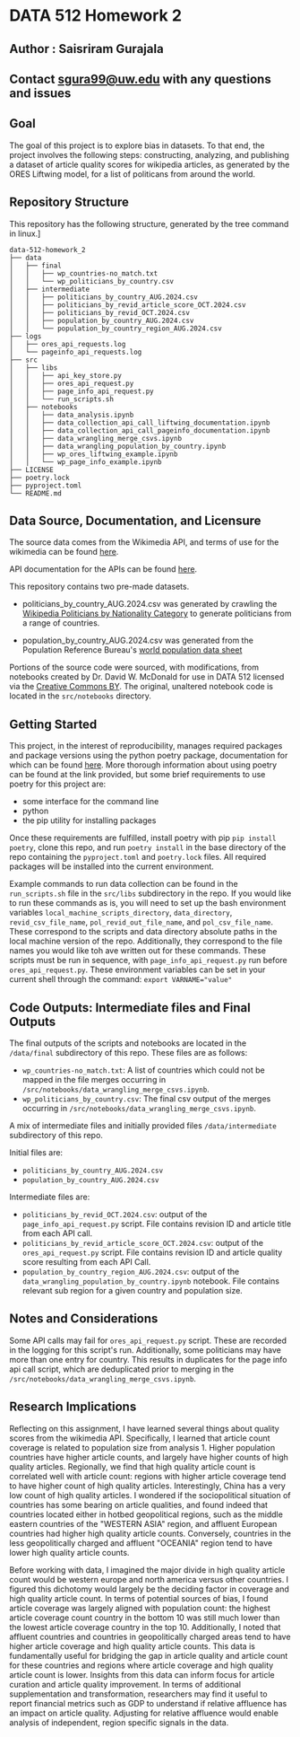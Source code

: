 # DATA 512 Homework 2
## Author : Saisriram Gurajala
## Contact sgura99@uw.edu with any questions and issues

## Goal

The goal of this project is to explore bias in datasets. To that end, the project involves the following steps: constructing, analyzing, and publishing a dataset of article quality scores for wikipedia articles, as generated by the ORES Liftwing model, for a list of politicans from around the world.

## Repository Structure 

This repository has the following structure, generated by the tree command in linux.]
```
data-512-homework_2
├── data
│   ├── final
│   │   ├── wp_countries-no_match.txt
│   │   └── wp_politicians_by_country.csv
│   ├── intermediate
│   │   ├── politicians_by_country_AUG.2024.csv
│   │   ├── politicians_by_revid_article_score_OCT.2024.csv
│   │   ├── politicians_by_revid_OCT.2024.csv
│   │   ├── population_by_country_AUG.2024.csv
│   │   └── population_by_country_region_AUG.2024.csv
├── logs
│   ├── ores_api_requests.log
│   └── pageinfo_api_requests.log
├── src
│   ├── libs
│   │   ├── api_key_store.py
│   │   ├── ores_api_request.py
│   │   ├── page_info_api_request.py
│   │   └── run_scripts.sh
│   ├── notebooks
│   │   ├── data_analysis.ipynb
│   │   ├── data_collection_api_call_liftwing_documentation.ipynb
│   │   ├── data_collection_api_call_pageinfo_documentation.ipynb
│   │   ├── data_wrangling_merge_csvs.ipynb
│   │   ├── data_wrangling_population_by_country.ipynb
│   │   ├── wp_ores_liftwing_example.ipynb
│   │   └── wp_page_info_example.ipynb
├── LICENSE
├── poetry.lock
├── pyproject.toml
└── README.md
```

## Data Source, Documentation, and Licensure

The source data comes from the Wikimedia API, and terms of use for the wikimedia can be found [here](https://foundation.wikimedia.org/wiki/Policy:Terms_of_Use). 

API documentation for the APIs can be found [here](https://api.wikimedia.org/wiki/API_catalog).

This repository contains two pre-made datasets. 

- politicians_by_country_AUG.2024.csv was generated by crawling the [Wikipedia Politicians by Nationality Category](https://en.wikipedia.org/wiki/Category:Politicians_by_nationality) to generate politicians from a range of countries.

- population_by_country_AUG.2024.csv was generated from the Population Reference Bureau's [world population data sheet](https://www.prb.org/international/indicator/population/table)

Portions of the source code were sourced, with modifications, from notebooks created by Dr. David W. McDonald for use in DATA 512 licensed via the [Creative Commons BY](https://creativecommons.org/licenses/by/4.0/). The original, unaltered notebook code is located in the `src/notebooks` directory. 

## Getting Started 

This project, in the interest of reproducibility, manages required packages and package versions using the python poetry package, documentation for which can be found [here](https://python-poetry.org/docs/). More thorough information about using poetry can be found at the link provided, but some brief requirements to use poetry for this project are: 
- some interface for the command line
- python
- the pip utility for installing packages 

Once these requirements are fulfilled, install poetry with pip `pip install poetry`, clone this repo, and run
`poetry install` in the base directory of the repo containing the `pyproject.toml` and `poetry.lock` files. All required packages will be installed into the current environment.

Example commands to run data collection can be found in the `run_scripts.sh` file in the `src/libs` subdirectory in the repo. If you would like to run these commands as is, you will need to set up the bash environment variables `local_machine_scripts_directory`, `data_directory`, `revid_csv_file_name`, `pol_revid_out_file_name`, and  `pol_csv_file_name`. These correspond to the scripts and data directory absolute paths in the local machine version of the repo. Additionally, they correspond to the file names you would like toh ave written out for these commands. These scripts must be run in sequence, with `page_info_api_request.py` run before `ores_api_request.py`. These environment variables can be set in your current shell through the command:
`export VARNAME="value"`

## Code Outputs: Intermediate files and Final Outputs

The final outputs of the scripts and notebooks are located in the `/data/final` subdirectory of this repo. These files are as follows: 
- `wp_countries-no_match.txt`: A list of countries which could not be mapped in the file merges occurring in `/src/notebooks/data_wrangling_merge_csvs.ipynb`.
- `wp_politicians_by_country.csv`: The final csv output of the merges occurring in `/src/notebooks/data_wrangling_merge_csvs.ipynb`.

A mix of intermediate files and initially provided files  `/data/intermediate` subdirectory of this repo.

Initial files are: 
- `politicians_by_country_AUG.2024.csv`
- `population_by_country_AUG.2024.csv`

Intermediate files are: 
- `politicians_by_revid_OCT.2024.csv`: output of the `page_info_api_request.py` script. File contains revision ID and article title from each API call.
- `politicians_by_revid_article_score_OCT.2024.csv`: output of the `ores_api_request.py` script. File contains revision ID and article quality score resulting from each API Call.
- `population_by_country_region_AUG.2024.csv`: output of the `data_wrangling_population_by_country.ipynb` notebook. File contains relevant sub region for a given country and population size.

## Notes and Considerations

Some API calls may fail for `ores_api_request.py` script. These are recorded in the logging for this script's run. Additionally, some politicians may have more than one entry for country. This results in duplicates for the page info api call script, which are deduplicated prior to merging in the `/src/notebooks/data_wrangling_merge_csvs.ipynb`.


## Research Implications 

Reflecting on this assignment, I have learned several things about quality scores from the wikimedia API. Specifically, I learned that article count coverage is related to population size from analysis 1. Higher population countries have higher article counts, and largely have higher counts of high quality articles. Regionally, we find that high quality article count is correlated well with article count: regions with higher article coverage tend to have higher count of high quality articles. Interestingly, China has a very low count of high quality articles. I wondered if the sociopolitical situation of countries has some bearing on article qualities, and found indeed that countries located either in hotbed geopolitical regions, such as the middle eastern countries of the "WESTERN ASIA" region, and affluent European countries had higher high quality article counts. 
Conversely, countries in the less geopolitically charged and affluent "OCEANIA" region tend to have lower high quality article counts. 

Before working with data, I imagined the major divide in high quality article count would be western europe and north america versus other countries. I figured this dichotomy would largely be the deciding factor in coverage and high quality article count. In terms of potential sources of bias, I found article coverage was largely aligned with population count: the highest article coverage count country in the bottom 10 was still much lower than the lowest article coverage country in the top 10. Additionally, I noted that affluent countries and countries in geopolitically charged areas tend to have higher article coverage and high quality article counts. This data is fundamentally useful for bridging the gap in article quality and article count for these countries and regions where article coverage and high quality article count is lower. Insights from this data can inform focus for article curation and article quality improvement. In terms of additional supplementation and transformation, researchers may find it useful to report financial metrics such as GDP to understand if relative affluence has an impact on article quality. Adjusting for relative affluence would enable analysis of independent, region specific signals in the data.   




